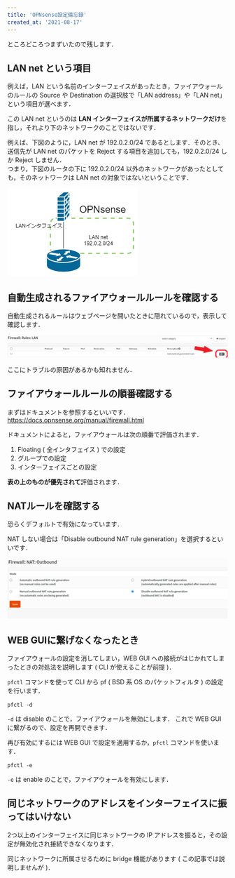 ```yaml
---
title: 'OPNsense設定備忘録'
created_at: '2021-08-17'
---
```


ところどころつまずいたので残します．

## LAN net という項目

例えば，LAN という名前のインターフェイスがあったとき，ファイアウォールのルールの Source や Destination の選択肢で「LAN address」や「LAN net」という項目が選べます．

この LAN net というのは **LAN インターフェイスが所属するネットワークだけ**を指し，それより下のネットワークのことではないです．

例えば、下図のように，LAN net が 192.0.2.0/24 であるとします．そのとき、送信先が LAN net のパケットを Reject する項目を追加しても，192.0.2.0/24 しか Reject しません．\
つまり，下図のルータの下に 192.0.2.0/24 以外のネットワークがあったとしても，そのネットワークは LAN net の対象ではないということです．

![図1](/assets/2021081701/opnsense-1.png)

## 自動生成されるファイアウォールルールを確認する

自動生成されるルールはウェブページを開いたときに隠れているので，表示して確認します．

![図2](/assets/2021081701/opnsense-2.png)

ここにトラブルの原因があるかも知れません．

## ファイアウォールルールの順番確認する

まずはドキュメントを参照するといいです．\
https://docs.opnsense.org/manual/firewall.html

ドキュメントによると，ファイアウォールは次の順番で評価されます．

1. Floating ( 全インタフェイス ) での設定
2. グループでの設定
3. インターフェイスごとの設定

**表の上のものが優先されて**評価されます．

## NATルールを確認する

恐らくデフォルトで有効になっています．

NAT しない場合は「Disable outbound NAT rule generation」を選択するといいです．

![図3](/assets/2021081701/opnsense-3.png)

## WEB GUIに繋げなくなったとき

ファイアウォールの設定を消してしまい，WEB GUI への接続がはじかれてしまったときの対処法を説明します ( CLI が使えることが前提 )．

`pfctl` コマンドを使って CLI から pf ( BSD 系 OS のパケットフィルタ ) の設定を行います．

```
pfctl -d
```

`-d` は disable のことで，ファイアウォールを無効にします．
これで WEB GUI に繋がるので、設定を再開できます．

再び有効にするには WEB GUI で設定を適用するか，`pfctl` コマンドを使います．

```
pfctl -e
```

`-e` は enable のことで，ファイアウォールを有効にします．

## 同じネットワークのアドレスをインターフェイスに振ってはいけない

2つ以上のインターフェイスに同じネットワークの IP アドレスを振ると，その設定が無効化され接続できなくなります．

同じネットワークに所属させるために bridge 機能があります ( この記事では説明しませんが )．
